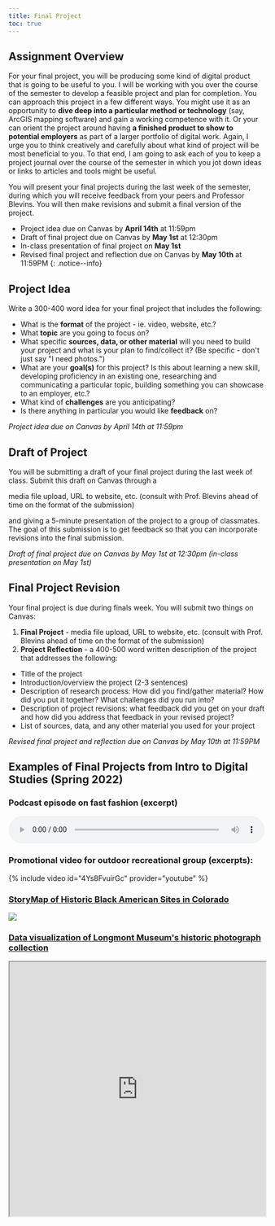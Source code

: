 ```yaml
---
title: Final Project
toc: true
---
```


## Assignment Overview

For your final project, you will be producing some kind of digital product that is going to be useful to you. I will be working with you over the course of the semester to develop a feasible project and plan for completion. You can approach this project in a few different ways. You might use it as an opportunity to **dive deep into a particular method or technology** (say, ArcGIS mapping software) and gain a working competence with it. Or your can orient the project around having **a finished product to show to potential employers** as part of a larger portfolio of digital work. Again, I urge you to think creatively and carefully about what kind of project will be most beneficial to you. To that end, I am going to ask each of you to keep a project journal over the course of the semester in which you jot down ideas or links to articles and tools might be useful.

You will present your final projects during the last week of the semester, during which you will receive feedback from your peers and Professor Blevins. You will then make revisions and submit a final version of the project.

* Project idea due on Canvas by **April 14th** at 11:59pm
* Draft of final project due on Canvas by **May 1st** at 12:30pm
* In-class presentation of final project on **May 1st**
* Revised final project and reflection due on Canvas by **May 10th** at 11:59PM
{: .notice--info}

## Project Idea

Write a 300-400 word idea for your final project that includes the following:

- What is the **format** of the project - ie. video, website, etc.?
- What **topic** are you going to focus on? 
- What specific **sources, data, or other material** will you need to build your project and what is your plan to find/collect it? (Be specific - don't just say "I need photos.")
- What are your **goal(s)** for this project? Is this about learning a new skill, developing proficiency in an existing one, researching and communicating a particular topic, building something you can showcase to an employer, etc.?
- What kind of **challenges** are you anticipating? 
- Is there anything in particular you would like **feedback** on?

*Project idea due on Canvas by April 14th at 11:59pm*

## Draft of Project

You will be submitting a draft of your final project during the last week of class. Submit this draft on Canvas through a 

media file upload, URL to website, etc. (consult with Prof. Blevins ahead of time on the format of the submission)

 and giving a 5-minute presentation of the project to a group of classmates. The goal of this submission is to get feedback so that you can incorporate revisions into the final submission.

*Draft of final project due on Canvas by May 1st at 12:30pm (in-class presentation on May 1st)*

## Final Project Revision

Your final project is due during finals week. You will submit two things on Canvas:

1. **Final Project** - media file upload, URL to website, etc. (consult with Prof. Blevins ahead of time on the format of the submission)
2. **Project Reflection** - a 400-500 word written description of the project that addresses the following:

- Title of the project
- Introduction/overview the project (2-3 sentences)
- Description of research process: How did you find/gather material? How did you put it together? What challenges did you run into?
- Description of project revisions: what feedback did you get on your draft and how did you address that feedback in your revised project?
- List of sources, data, and any other material you used for your project

*Revised final project and reflection due on Canvas by May 10th at 11:59PM*

## Examples of Final Projects from Intro to Digital Studies (Spring 2022)

### Podcast episode on fast fashion (excerpt)

<audio style="width:100%" controls>
  <source src="https://cblevins.github.io/sp23-dig-stud/assets/other/podcast-excerpt.mp3" type="audio/mp3">
</audio>
<br>

### Promotional video for outdoor recreational group (excerpts):

{% include video id="4Ys8FvuirGc" provider="youtube" %}

### [StoryMap of Historic Black American Sites in Colorado](https://storymaps.arcgis.com/stories/9476aa8de04c4df0abfd7b535dd780a6)

![]({{site.baseurl}}/assets/other/storymap-excerpts.gif)

### [Data visualization of Longmont Museum's historic photograph collection](https://public.tableau.com/views/LongmontMuseumGeolocatedPhotoCollection/Dashboard1)

<iframe width="100%" height=500 src="https://public.tableau.com/views/LongmontMuseumGeolocatedPhotoCollection/Dashboard1?:showVizHome=no&:embed=true"></iframe>